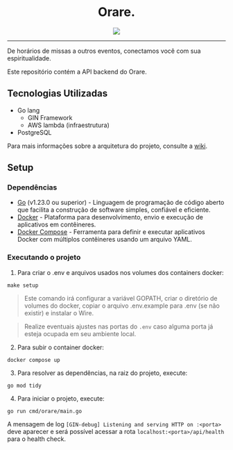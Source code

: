 <h1 align="center">Orare.</h1>

<p align="center"><img src="https://github.com/user-attachments/assets/75aef21c-0e96-420f-8f87-ab2f52d07cff"></img></p>

---

De horários de missas a outros eventos, conectamos você com sua espiritualidade.

Este repositório contém a API backend do Orare.

## Tecnologias Utilizadas

- Go lang
  - GIN Framework
  - AWS lambda (infraestrutura)
- PostgreSQL

Para mais informações sobre a arquitetura do projeto, consulte a [wiki](https://github.com/Matheus-Lara/orare/wiki).

## Setup

### Dependências
- [Go](https://go.dev/) (v1.23.0 ou superior) - Linguagem de programação de código aberto que facilita a construção de software simples, confiável e eficiente.
- [Docker](https://www.docker.com/) - Plataforma para desenvolvimento, envio e execução de aplicativos em contêineres.
- [Docker Compose](https://docs.docker.com/compose/) - Ferramenta para definir e executar aplicativos Docker com múltiplos contêineres usando um arquivo YAML.


### Executando o projeto

1. Para criar o .env e arquivos usados nos volumes dos containers docker:
```
make setup
```

> Este comando irá configurar a variável GOPATH, criar o diretório de volumes do docker, copiar o arquivo .env.example para .env (se não existir) e instalar o Wire.

> Realize eventuais ajustes nas portas do `.env` caso alguma porta já esteja ocupada em seu ambiente local.

2. Para subir o container docker:
```
docker compose up
```

3. Para resolver as dependências, na raiz do projeto, execute:

```
go mod tidy
```

4. Para iniciar o projeto, execute:

```
go run cmd/orare/main.go
```

A mensagem de log `[GIN-debug] Listening and serving HTTP on :<porta>` deve aparecer e será possível acessar a rota `localhost:<porta>/api/health` para o health check.

